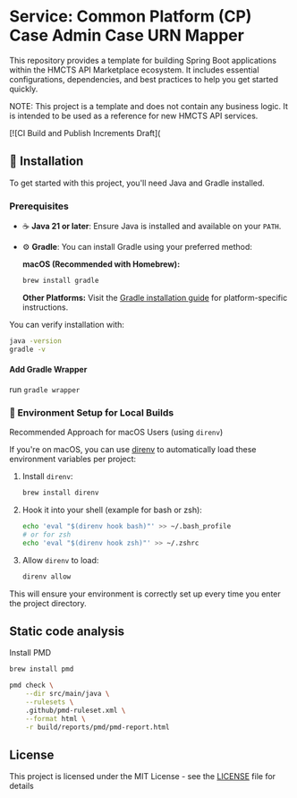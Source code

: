 # Service: Common Platform (CP) Case Admin Case URN Mapper

This repository provides a template for building Spring Boot applications within the HMCTS API Marketplace ecosystem. 
It includes essential configurations, dependencies, and best practices to help you get started quickly.

NOTE: This project is a template and does not contain any business logic. It is intended to be used as a reference for new HMCTS API services.

[![CI Build and Publish Increments Draft](

## 🚀 Installation

To get started with this project, you'll need Java and Gradle installed.

### Prerequisites

- ☕️ **Java 21 or later**: Ensure Java is installed and available on your `PATH`.
- ⚙️ **Gradle**: You can install Gradle using your preferred method:

  **macOS (Recommended with Homebrew):**
  ```bash
  brew install gradle
  ```

  **Other Platforms:**
  Visit the [Gradle installation guide](https://gradle.org/install/) for platform-specific instructions.

You can verify installation with:
```bash
java -version
gradle -v
```

#### Add Gradle Wrapper

run `gradle wrapper`

### 🔑 Environment Setup for Local Builds

Recommended Approach for macOS Users (using `direnv`)

If you're on macOS, you can use [direnv](https://direnv.net/) to automatically load these environment variables per project:

1. Install `direnv`:
   ```bash
   brew install direnv
   ```

2. Hook it into your shell (example for bash or zsh):
   ```bash
   echo 'eval "$(direnv hook bash)"' >> ~/.bash_profile
   # or for zsh
   echo 'eval "$(direnv hook zsh)"' >> ~/.zshrc
   ```

4. Allow `direnv` to load:
   ```bash
   direnv allow
   ```

This will ensure your environment is correctly set up every time you enter the project directory.

## Static code analysis

Install PMD

```bash
brew install pmd
```
```bash
pmd check \
    --dir src/main/java \
    --rulesets \
    .github/pmd-ruleset.xml \
    --format html \
    -r build/reports/pmd/pmd-report.html
```

## License

This project is licensed under the MIT License - see the [LICENSE](LICENSE) file for details